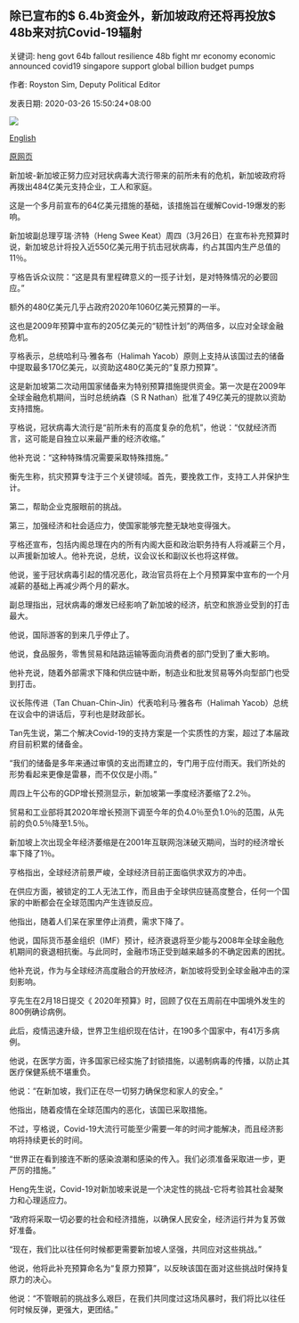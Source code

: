 ## 除已宣布的$ 6.4b资金外，新加坡政府还将再投放$ 48b来对抗Covid-19辐射

关键词: heng govt 64b fallout resilience 48b fight mr economy economic announced covid19 singapore support global billion budget pumps

作者: Royston Sim, Deputy Political Editor

发表日期: 2020-03-26 15:50:24+08:00

![](https://www.straitstimes.com/sites/default/files/styles/x_large/public/articles/2020/03/26/ychskhskhsk260320.jpg?itok=dF4XhePG)

[English](Singapore%20Govt%20pumps%20in%20%2448b%20more%20to%20fight%20Covid-19%20fallout%2C%20on%20top%20of%20%246.4b%20already%20announced.md)

[原网页](https://www.straitstimes.com/politics/singapores-aviation-and-tourism-sectors-most-badly-hit-by-coronavirus-pandemic-dpm-heng)

新加坡-新加坡正努力应对冠状病毒大流行带来的前所未有的危机，新加坡政府将再拨出484亿美元支持企业，工人和家庭。

这是一个多月前宣布的64亿美元措施的基础，该措施旨在缓解Covid-19爆发的影响。

新加坡副总理亨瑞·济特（Heng Swee Keat）周四（3月26日）在宣布补充预算时说，新加坡总计将投入近550亿美元用于抗击冠状病毒，约占其国内生产总值的11％。

亨格告诉众议院：“这是具有里程碑意义的一揽子计划，是对特殊情况的必要回应。”

额外的480亿美元几乎占政府2020年1060亿美元预算的一半。

这也是2009年预算中宣布的205亿美元的“韧性计划”的两倍多，以应对全球金融危机。

亨格表示，总统哈利马·雅各布（Halimah Yacob）原则上支持从该国过去的储备中提取最多170亿美元，以资助这480亿美元的“复原力预算”。

这是新加坡第二次动用国家储备来为特别预算措施提供资金。第一次是在2009年全球金融危机期间，当时总统纳森（S R Nathan）批准了49亿美元的提款以资助支持措施。

亨格说，冠状病毒大流行是“前所未有的高度复杂的危机”，他说：“仅就经济而言，这可能是自独立以来最严重的经济收缩。”

他补充说：“这种特殊情况需要采取特殊措施。”

衡先生称，抗灾预算专注于三个关键领域。首先，要挽救工作，支持工人并保护生计。

第二，帮助企业克服眼前的挑战。

第三，加强经济和社会适应力，使国家能够完整无缺地变得强大。

亨格还宣布，包括内阁总理在内的所有内阁大臣和政治职务持有人将减薪三个月，以声援新加坡人。他补充说，总统，议会议长和副议长也将这样做。

他说，鉴于冠状病毒引起的情况恶化，政治官员将在上个月预算案中宣布的一个月减薪的基础上再减少两个月的薪水。

副总理指出，冠状病毒的爆发已经影响了新加坡的经济，航空和旅游业受到的打击最大。

他说，国际游客的到来几乎停止了。

他说，食品服务，零售贸易和陆路运输等面向消费者的部门受到了重大影响。

他补充说，随着外部需求下降和供应链中断，制造业和批发贸易等外向型部门也受到打击。

议长陈传进（Tan Chuan-Chin-Jin）代表哈利马·雅各布（Halimah Yacob）总统在议会中的讲话后，亨利也是财政部长。

Tan先生说，第二个解决Covid-19的支持方案是一个实质性的方案，超过了本届政府目前积累的储备金。

“我们的储备是多年来通过审慎的支出而建立的，专门用于应付雨天。我们所处的形势看起来更像是雷暴，而不仅仅是小雨。”

周四上午公布的GDP增长预测显示，新加坡第一季度经济萎缩了2.2％。

贸易和工业部将其2020年增长预测下调至今年的负4.0％至负1.0％的范围，从先前的负0.5％降至1.5％。

新加坡上次出现全年经济萎缩是在2001年互联网泡沫破灭期间，当时的经济增长率下降了1％。

亨格指出，全球经济前景严峻，全球经济目前正面临供求双方的冲击。

在供应方面，被锁定的工人无法工作，而且由于全球供应链高度整合，任何一个国家的中断都会在全球范围内产生连锁反应。

他指出，随着人们呆在家里停止消费，需求下降了。

他说，国际货币基金组织（IMF）预计，经济衰退将至少能与2008年全球金融危机期间的衰退相抗衡。与此同时，金融市场正受到越来越多的不确定因素的困扰。

他补充说，作为与全球经济高度融合的开放经济，新加坡将受到全球金融冲击的深刻影响。

亨先生在2月18日提交《 2020年预算》时，回顾了仅在五周前在中国境外发生的800例确诊病例。

此后，疫情迅速升级，世界卫生组织现在估计，在190多个国家中，有41万多病例。

他说，在医学方面，许多国家已经实施了封锁措施，以遏制病毒的传播，以防止其医疗保健系统不堪重负。

他说：“在新加坡，我们正在尽一切努力确保您和家人的安全。”

他指出，随着疫情在全球范围内的恶化，该国已采取措施。

不过，亨格说，Covid-19大流行可能至少需要一年的时间才能解决，而且经济影响将持续更长的时间。

“世界正在看到接连不断的感染浪潮和感染的传入。我们必须准备采取进一步，更严厉的措施。”

Heng先生说，Covid-19对新加坡来说是一个决定性的挑战-它将考验其社会凝聚力和心理适应力。

“政府将采取一切必要的社会和经济措施，以确保人民安全，经济运行并为复苏做好准备。

“现在，我们比以往任何时候都更需要新加坡人坚强，共同应对这些挑战。”

他说，他将此补充预算命名为“复原力预算”，以反映该国在面对这些挑战时保持复原力的决心。

他说：“不管眼前的挑战多么艰巨，在我们共同度过这场风暴时，我们将比以往任何时候反弹，更强大，更团结。”